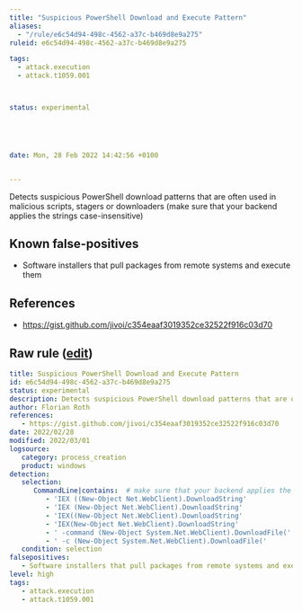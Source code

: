 ```yaml
---
title: "Suspicious PowerShell Download and Execute Pattern"
aliases:
  - "/rule/e6c54d94-498c-4562-a37c-b469d8e9a275"
ruleid: e6c54d94-498c-4562-a37c-b469d8e9a275

tags:
  - attack.execution
  - attack.t1059.001



status: experimental





date: Mon, 28 Feb 2022 14:42:56 +0100


---
```


Detects suspicious PowerShell download patterns that are often used in malicious scripts, stagers or downloaders (make sure that your backend applies the strings case-insensitive)

<!--more-->


## Known false-positives

* Software installers that pull packages from remote systems and execute them



## References

* https://gist.github.com/jivoi/c354eaaf3019352ce32522f916c03d70


## Raw rule ([edit](https://github.com/SigmaHQ/sigma/edit/master/rules/windows/process_creation/proc_creation_win_powershell_download_patterns.yml))
```yaml
title: Suspicious PowerShell Download and Execute Pattern
id: e6c54d94-498c-4562-a37c-b469d8e9a275
status: experimental
description: Detects suspicious PowerShell download patterns that are often used in malicious scripts, stagers or downloaders (make sure that your backend applies the strings case-insensitive)
author: Florian Roth
references:
   - https://gist.github.com/jivoi/c354eaaf3019352ce32522f916c03d70
date: 2022/02/28
modified: 2022/03/01
logsource:
   category: process_creation
   product: windows
detection:
   selection:
      CommandLine|contains:  # make sure that your backend applies the strings case-insensitive
         - 'IEX ((New-Object Net.WebClient).DownloadString'
         - 'IEX (New-Object Net.WebClient).DownloadString'
         - 'IEX((New-Object Net.WebClient).DownloadString'
         - 'IEX(New-Object Net.WebClient).DownloadString'
         - ' -command (New-Object System.Net.WebClient).DownloadFile('
         - ' -c (New-Object System.Net.WebClient).DownloadFile('
   condition: selection
falsepositives:
   - Software installers that pull packages from remote systems and execute them
level: high
tags:
   - attack.execution
   - attack.t1059.001

```
